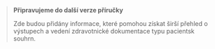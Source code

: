 <div xmlns="http://www.w3.org/1999/xhtml" xmlns:xsi="http://www.w3.org/2001/XMLSchema-instance"> 
<blockquote class="stu-note"> 
<b>Připravujeme do další verze příručky</b> 
<p>Zde budou přidány informace, které pomohou získat širší přehled o výstupech a vedení zdravotnické dokumentace typu pacientsk souhrn.</p> 
</blockquote>
</div>
